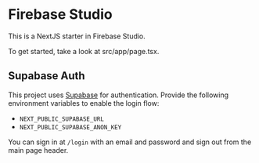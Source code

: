 # Firebase Studio

This is a NextJS starter in Firebase Studio.

To get started, take a look at src/app/page.tsx.

## Supabase Auth

This project uses [Supabase](https://supabase.com) for authentication. Provide the following environment variables to enable the login flow:

- `NEXT_PUBLIC_SUPABASE_URL`
- `NEXT_PUBLIC_SUPABASE_ANON_KEY`

You can sign in at `/login` with an email and password and sign out from the main page header.
